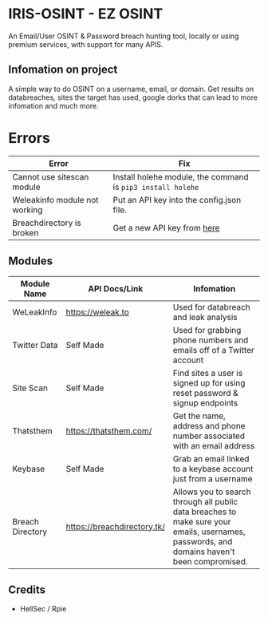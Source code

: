 
# IRIS-OSINT - EZ OSINT
  An Email/User OSINT &amp; Password breach hunting tool, locally or using premium services, with support for many APIS.

## Infomation on project
  A simple way to do OSINT on a username, email, or domain.
  Get results on databreaches, sites the target has used, google dorks that can lead to more infomation and much more.

# Errors
| Error  | Fix |
| ------------- | ------------- |
| Cannot use sitescan module  | Install holehe module, the command is `pip3 install holehe`  |
| Weleakinfo module not working | Put an API key into the config.json file. |
| Breachdirectory is broken | Get a new API key from [here](https://rapidapi.com/rohan-patra/api/breachdirectory)


## Modules
| Module Name  | API Docs/Link | Infomation |
| ------------- | ------------- | ------------- |
| WeLeakInfo  | https://weleak.to  | Used for databreach and leak analysis  |
| Twitter Data  | Self Made  | Used for grabbing phone numbers and emails off of a Twitter account |
| Site Scan  | Self Made  | Find sites a user is signed up for using reset password & signup endpoints  |
| Thatsthem | https://thatsthem.com/ | Get the name, address and phone number associated with an email address | 
| Keybase | Self Made | Grab an email linked to a keybase account just from a username |
| Breach Directory | https://breachdirectory.tk/ | Allows you to search through all public data breaches to make sure your emails, usernames, passwords, and domains haven't been compromised. |
## Credits
- HellSec / Rpie

